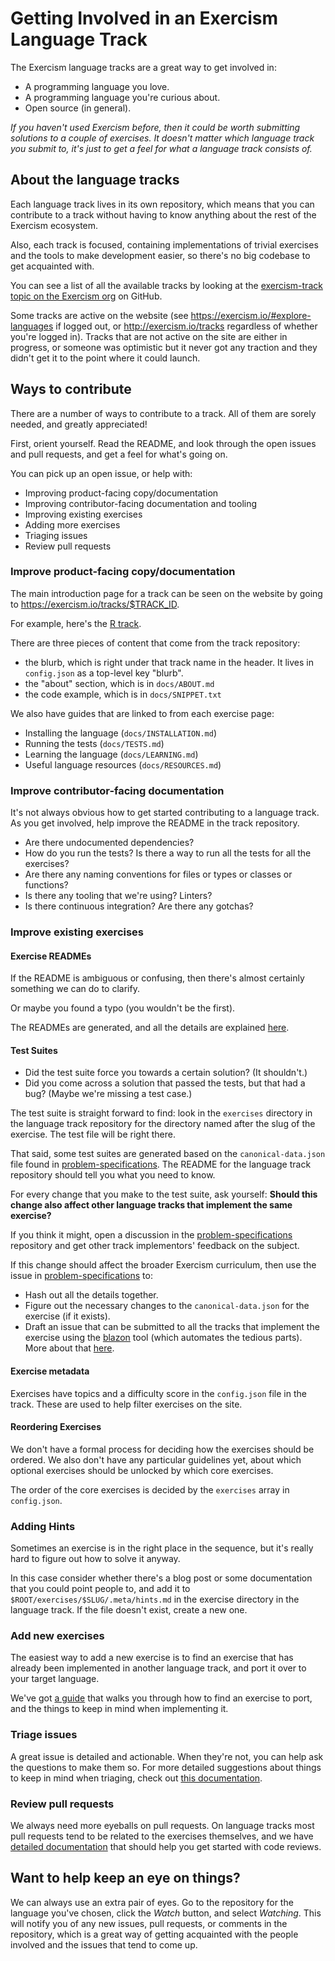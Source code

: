 # Getting Involved in an Exercism Language Track

[repositories]: http://exercism.io/repositories
[triaging-issues]: /you-can-help/triage-issues.md
[reviewing-prs]: /you-can-help/review-pull-requests.md
[porting]: /you-can-help/implement-an-exercise-from-specification.md
[problem-specifications]: https://github.com/exercism/problem-specifications
[blazon]: https://github.com/exercism/blazon
[blazon-process]: /you-can-help/improve-exercise-metadata.md
[fixing-readmes]: /language-tracks/exercises/anatomy/readmes.md

The Exercism language tracks are a great way to get involved in:

- A programming language you love.
- A programming language you're curious about.
- Open source (in general).

_If you haven't used Exercism before, then it could be worth submitting solutions to a couple of exercises._
_It doesn't matter which language track you submit to, it's just to get a feel for what a language track consists of._

## About the language tracks

Each language track lives in its own repository, which means that you can contribute
to a track without having to know anything about the rest of the Exercism ecosystem.

Also, each track is focused, containing implementations of trivial exercises and the tools
to make development easier, so there's no big codebase to get acquainted with.

You can see a list of all the available tracks by looking at the [exercism-track topic on the Exercism org](https://github.com/search?q=topic%3Aexercism-track+org%3Aexercism&type=Repositories) on GitHub.

Some tracks are active on the website (see https://exercism.io/#explore-languages if logged out, or http://exercism.io/tracks regardless of whether you're logged in). Tracks that are not active on the site are either in progress, or someone was optimistic but it never got any traction and they didn't get it to the point where it could launch.

## Ways to contribute

There are a number of ways to contribute to a track. All of them are sorely needed, and greatly appreciated!

First, orient yourself.
Read the README, and look through the open issues and pull requests, and get a feel for what's going on.

You can pick up an open issue, or help with:

* Improving product-facing copy/documentation
* Improving contributor-facing documentation and tooling
* Improving existing exercises
* Adding more exercises
* Triaging issues
* Review pull requests

### Improve product-facing copy/documentation

The main introduction page for a track can be seen on the website by going to https://exercism.io/tracks/$TRACK_ID.

For example, here's the [R track](https://exercism.io/tracks/r).

There are three pieces of content that come from the track repository:

- the blurb, which is right under that track name in the header. It lives in `config.json` as a top-level key "blurb".
- the "about" section, which is in `docs/ABOUT.md`
- the code example, which is in `docs/SNIPPET.txt`

We also have guides that are linked to from each exercise page:

- Installing the language (`docs/INSTALLATION.md`)
- Running the tests (`docs/TESTS.md`)
- Learning the language (`docs/LEARNING.md`)
- Useful language resources (`docs/RESOURCES.md`)

### Improve contributor-facing documentation

It's not always obvious how to get started contributing to a language track.
As you get involved, help improve the README in the track repository.

* Are there undocumented dependencies?
* How do you run the tests? Is there a way to run all the tests for all the exercises?
* Are there any naming conventions for files or types or classes or functions?
* Is there any tooling that we're using? Linters?
* Is there continuous integration? Are there any gotchas?

### Improve existing exercises

#### Exercise READMEs

If the README is ambiguous or confusing, then there's almost certainly
something we can do to clarify.

Or maybe you found a typo (you wouldn't be the first).

The READMEs are generated, and all the details are explained [here][fixing-readmes].

#### Test Suites

* Did the test suite force you towards a certain solution? (It shouldn't.)
* Did you come across a solution that passed the tests, but that had a bug?
  (Maybe we're missing a test case.)

The test suite is straight forward to find: look in the `exercises`
directory in the language track repository for the directory named after the
slug of the exercise. The test file will be right there.

That said, some test suites are generated based on the `canonical-data.json`
file found in [problem-specifications][]. The README for the language track repository
should tell you what you need to know.

For every change that you make to the test suite, ask yourself: **Should this
change also affect other language tracks that implement the same exercise?**

If you think it might, open a discussion in the [problem-specifications][] repository and get
other track implementors' feedback on the subject.

If this change should affect the broader Exercism curriculum, then use the
issue in [problem-specifications][] to:

- Hash out all the details together.
- Figure out the necessary changes to the `canonical-data.json` for the
  exercise (if it exists).
- Draft an issue that can be submitted to all the tracks that implement the
  exercise using the [blazon][] tool (which automates the tedious parts).
  More about that [here][blazon-process].

#### Exercise metadata

Exercises have topics and a difficulty score in the `config.json` file in the track.
These are used to help filter exercises on the site.

#### Reordering Exercises

We don't have a formal process for deciding how the exercises should be
ordered.  We also don't have any particular guidelines yet, about which
optional exercises should be unlocked by which core exercises.

The order of the core exercises is decided by the `exercises` array in `config.json`.

### Adding Hints

Sometimes an exercise is in the right place in the sequence, but it's really
hard to figure out how to solve it anyway.

In this case consider whether there's a blog post or some documentation that
you could point people to, and add it to `$ROOT/exercises/$SLUG/.meta/hints.md` in the exercise directory
in the language track. If the file doesn't exist, create a new one.

### Add new exercises

The easiest way to add a new exercise is to find an exercise that has already been implemented in another language
track, and port it over to your target language.

We've got [a guide][porting] that walks you through how to find an exercise to port, and the things to
keep in mind when implementing it.

### Triage issues

A great issue is detailed and actionable.
When they're not, you can help ask the questions to make them so.
For more detailed suggestions about things to keep in mind when triaging, check out [this documentation][triaging-issues].

### Review pull requests

We always need more eyeballs on pull requests. On language tracks most pull requests tend to be related to
the exercises themselves, and we have [detailed documentation][reviewing-prs] that should help
you get started with code reviews.

## Want to help keep an eye on things?

We can always use an extra pair of eyes.
Go to the repository for the language you've chosen, click the _Watch_ button, and select _Watching_.
This will notify you of any new issues, pull requests, or comments in the repository, which is a great way
of getting acquainted with the people involved and the issues that tend to come up.

